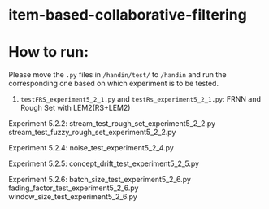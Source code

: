 # item-based-collaborative-filtering

# How to run:
Please move the `.py` files in `/handin/test/` to `/handin` and run the corresponding one based on which experiment is to be tested.
<br>

1. `testFRS_experiment5_2_1.py` and `testRs_experiment5_2_1.py`:
FRNN and Rough Set with LEM2(RS+LEM2)

Experiment 5.2.2:
stream_test_rough_set_experiment5_2_2.py
stream_test_fuzzy_rough_set_experiment5_2_2.py

Experiment 5.2.4:
noise_test_experiment5_2_4.py

Experiment 5.2.5:
concept_drift_test_experiment5_2_5.py

Experiment 5.2.6:
batch_size_test_experiment5_2_6.py
fading_factor_test_experiment5_2_6.py
window_size_test_experiment5_2_6.py
